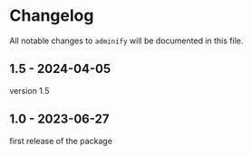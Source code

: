 # Changelog

All notable changes to `adminify` will be documented in this file.

## 1.5 - 2024-04-05

version 1.5

## 1.0 - 2023-06-27

first release of the package
